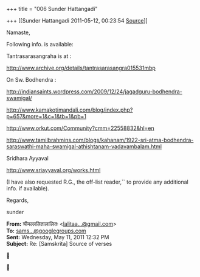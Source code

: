 +++
title = "006 Sunder Hattangadi"

+++
[[Sunder Hattangadi	2011-05-12, 00:23:54 [Source](https://groups.google.com/g/samskrita/c/TxfXW-8ksYQ)]]



Namaste,



 Following info. is available:



Tantrasarasangraha is at :



<http://www.archive.org/details/tantrasarasangra015531mbp>





On Sw. Bodhendra :  

<http://indiansaints.wordpress.com/2009/12/24/jagadguru-bodhendra-swamigal/>



<http://www.kamakotimandali.com/blog/index.php?p=657&more=1&c=1&tb=1&pb=1>



<http://www.orkut.com/Community?cmm=22558832&hl=en>



<http://www.tamilbrahmins.com/blogs/kahanam/1922-sri-atma-bodhendra-saraswathi-maha-swamigal-athishtanam-vadavambalam.html>







Sridhara Ayyaval



<http://www.sriayyaval.org/works.html>





(I have also requested R.G., the off-list reader,`` to provide any additional info. if available).





Regards,



sunder









  

**From:** श्रीमल्ललितालालितः \<[lalitaa...@gmail.com]()\>  
**To:** [sams...@googlegroups.com]()  
**Sent:** Wednesday, May 11, 2011 12:32 PM  
**Subject:** Re: \[Samskrita\] Source of verses  
  





